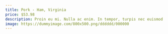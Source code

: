 ```yaml
---
title: Pork - Ham, Virginia
price: $53.98
description: Proin eu mi. Nulla ac enim. In tempor, turpis nec euismod scelerisque, quam turpis adipiscing lorem, vitae mattis nibh ligula nec sem.
image: https://dummyimage.com/800x500.png/dddddd/000000
---
```

